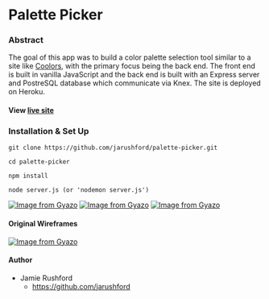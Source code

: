 # Palette Picker

### Abstract 

The goal of this app was to build a color palette selection tool similar to a site like [Coolors](https://coolors.co/), with the primary focus being the back end. The front end is built in vanilla JavaScript and the back end is built with an Express server and PostreSQL database which communicate via Knex. The site is deployed on Heroku.

#### View [live site](https://jr-palette-picker.herokuapp.com/)

### Installation & Set Up

```
git clone https://github.com/jarushford/palette-picker.git

cd palette-picker

npm install

node server.js (or 'nodemon server.js')

```
[![Image from Gyazo](https://i.gyazo.com/f4a32586092709e56df2a5876f86d14c.gif)](https://gyazo.com/f4a32586092709e56df2a5876f86d14c)
[![Image from Gyazo](https://i.gyazo.com/3849f67beb6f585ae1a3f38578d352f2.gif)](https://gyazo.com/3849f67beb6f585ae1a3f38578d352f2)
[![Image from Gyazo](https://i.gyazo.com/e3ae2e58e6122068811b1ce4fb6f58fc.gif)](https://gyazo.com/e3ae2e58e6122068811b1ce4fb6f58fc)

#### Original Wireframes

[![Image from Gyazo](https://i.gyazo.com/f54131a3bedb5271a15723e6d50a92cd.png)](https://gyazo.com/f54131a3bedb5271a15723e6d50a92cd)

#### Author

- Jamie Rushford
  - https://github.com/jarushford
